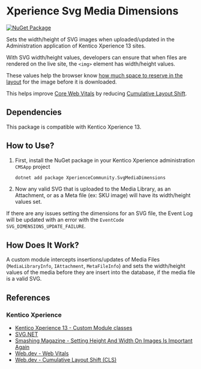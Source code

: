 # Xperience Svg Media Dimensions

[![NuGet Package](https://img.shields.io/nuget/v/XperienceCommunity.SvgMediaDimensions.svg)](https://www.nuget.org/packages/XperienceCommunity.SvgMediaDimensions)

Sets the width/height of SVG images when uploaded/updated in the Administration application of Kentico Xperience 13 sites.

With SVG width/height values, developers can ensure that when files are rendered on the live site, the `<img>` element has width/height values.

These values help the browser know [how much space to reserve in the layout](https://www.smashingmagazine.com/2020/03/setting-height-width-images-important-again/) for the image before it is downloaded.

This helps improve [Core Web Vitals](https://web.dev/vitals/) by reducing [Cumulative Layout Shift](https://web.dev/cls/).

## Dependencies

This package is compatible with Kentico Xperience 13.

## How to Use?

1. First, install the NuGet package in your Kentico Xperience administration `CMSApp` project

   ```bash
   dotnet add package XperienceCommunity.SvgMediaDimensions
   ```

1. Now any valid SVG that is uploaded to the Media Library, as an Attachment, or as a Meta file (ex: SKU image) will have its width/height values set.

If there are any issues setting the dimensions for an SVG file, the Event Log will be updated with an error with the `EventCode` `SVG_DIMENSIONS_UPDATE_FAILURE`.

## How Does It Work?

A custom module intercepts insertions/updates of Media Files (`MediaLibraryInfo`, `IAttachment`, `MetaFileInfo`) and sets the width/height
values of the media before they are insert into the database, if the media file is a valid SVG.

## References

### Kentico Xperience

- [Kentico Xperience 13 - Custom Module classes](https://docs.xperience.io/custom-development/creating-custom-modules/initializing-modules-to-run-custom-code)
- [SVG.NET](https://github.com/svg-net/SVG)
- [Smashing Magazine - Setting Height And Width On Images Is Important Again](https://www.smashingmagazine.com/2020/03/setting-height-width-images-important-again/)
- [Web.dev - Web Vitals](https://web.dev/vitals/)
- [Web.dev - Cumulative Layout Shift (CLS)](https://web.dev/cls/)

